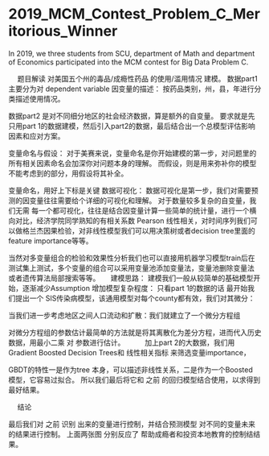 # 2019_MCM_Contest_Problem_C_Meritorious_Winner
In 2019, we three students from SCU, department of Math and department of Economics participated into the MCM contest for Big Data Problem C.

  
题目解读
对美国五个州的毒品/成瘾性药品 的使用/滥用情况  建模。
数据part1主要分为对 dependent variable 因变量的描述： 按药品类别，州，县，年进行分类描述使用情况。
 
数据part2 是对不同细分地区的社会经济数据，算是额外的自变量。
要求就是先只用part 1的数据建模，然后引入part2的数据，最后结合出一个总模型评估影响因素和应对方案。

变量命名与假设：
对于美赛来说，变量命名是你开始建模的第一步，对问题里的所有相关因素命名会加深你对问题本身的理解。
而假设，则是用来弥补你的模型不能考虑到的部分，用假设将其补全。
 
变量命名，用好上下标是关键
数据可视化：
数据可视化是第一步，我们对需要预测的因变量往往需要给个详细的可视化和理解。
对于数量较多复杂的自变量，我们无需 每一个都可视化，往往是结合因变量计算一些简单的统计量，进行一个横向对比，经济学院同学熟知的有相关系数 Pearson 线性相关，对时间序列我们可以做格兰杰因果检验，对非线性模型我们可以用决策树或者decision tree里面的feature importance等等。
 
当然对多变量组合的检验和效果性分析我们也可以直接用机器学习模型train后在测试集上测试，多个变量的组合可以采用变量池添加变量法，变量池删除变量法 或者遗传算法局部搜索等等。
 
建模思路：
建模我们一般从较简单的基础模型开始，逐渐减少Assumption 增加模型复杂程度：
只看part 1的数据的话
最开始我们提出一个 SIS传染病模型，该通用模型对每个county都有效，我们对其微分：
 
当我们进一步考虑地区之间人口流动和扩散：我们就建立了一个微分方程组
 
对微分方程组的参数估计最简单的方法就是将其离散化为差分方程，进而代入历史数据，用最小二乘 对 参数进行估计。
 
  
加上part 2的大数据，我们用Gradient Boosted Decision Trees和 线性相关指标 来筛选变量importance，
 
GBDT的特性一是作为tree 本身，可以描述非线性关系，二是作为一个Boosted 模型，它容易过拟合。
所以我们最后将它和 之前 的回归模型结合使用，以求得到最好结果。
 
 
结论
 
 
最后我们对 之前 识别 出来的变量进行控制，并结合预测模型 对不同的变量未来的结果进行控制。
上面两张图 分别反应了 帮助成瘾者和投资本地教育的控制结结果。


